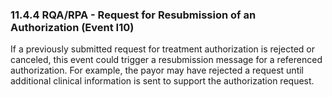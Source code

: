 ### 11.4.4 RQA/RPA - Request for Resubmission of an Authorization (Event I10)

If a previously submitted request for treatment authorization is rejected or canceled, this event could trigger a resubmission message for a referenced authorization. For example, the payor may have rejected a request until additional clinical information is sent to support the authorization request.
